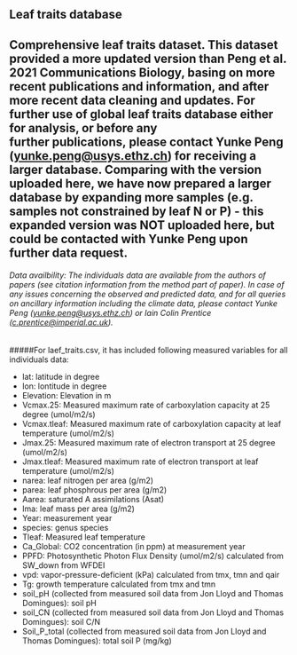
## Leaf traits database

## Comprehensive leaf traits dataset. This dataset provided a more updated version than Peng et al. 2021 Communications Biology, basing on more recent publications and information, and after more recent data cleaning and updates. For further use of global leaf traits database either for analysis, or before any further publications, please contact Yunke Peng (yunke.peng@usys.ethz.ch) for receiving a larger database. Comparing with the version uploaded here, we have now prepared a larger database by expanding more samples (e.g. samples not constrained by leaf N or P) - this expanded version was NOT uploaded here, but could be contacted with Yunke Peng upon further data request.

###### Data availbility: The individuals data are available from the authors of papers (see citation information from the method part of paper). In case of any issues concerning the observed and predicted data, and for all queries on ancillary information including the climate data, please contact Yunke Peng (yunke.peng@usys.ethz.ch) or Iain Colin Prentice (c.prentice@imperial.ac.uk).


#####For laef_traits.csv, it has included following measured variables for all individuals data:

* lat: latitude in degree
* lon: lontitude in degree
* Elevation: Elevation in m
* Vcmax.25: Measured maximum rate of carboxylation capacity at 25 degree (umol/m2/s)
* Vcmax.tleaf: Measured maximum rate of carboxylation capacity at leaf temperature (umol/m2/s)
* Jmax.25: Measured maximum rate of electron transport at 25 degree (umol/m2/s)
* Jmax.tleaf: Measured maximum rate of electron transport at leaf temperature (umol/m2/s)
* narea: leaf nitrogen per area (g/m2)
* parea: leaf phosphrous per area (g/m2)
* Aarea: saturated A assimilations (Asat)
* lma: leaf mass per area (g/m2) 
* Year: measurement year
* species: genus species
* Tleaf: Measured leaf temperature
* Ca_Global: CO2 concentration (in ppm) at measurement year
* PPFD: Photosynthetic Photon Flux Density (umol/m2/s) calculated from SW_down from WFDEI
* vpd: vapor-pressure-deficient (kPa) calculated from tmx, tmn and qair
* Tg: growth temperature calculated from tmx and tmn
* soil_pH (collected from measured soil data from Jon Lloyd and Thomas Domingues): soil pH
* soil_CN (collected from measured soil data from Jon Lloyd and Thomas Domingues): soil C/N 
* Soil_P_total (collected from measured soil data from Jon Lloyd and Thomas Domingues): total soil P (mg/kg)